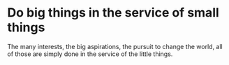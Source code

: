 # Do big things in the service of small things

The many interests, the big aspirations, the pursuit to change the world, all of those are simply done in the service of the little things.


